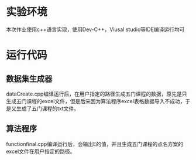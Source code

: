 # 实验环境
本次作业使用c++语言实现，使用Dev-C++，Viusal studio等IDE编译运行均可
# 运行代码
## 数据集生成器
dataCreate.cpp编译运行后，在用户指定的路径生成五门课程的数据，原先是只生成五门课程的excel文件，但是后来因为算法程序excel表格数据导入不成功，于是又生成了五门课程的txt文件。
## 算法程序
functionfinal.cpp编译运行后，会输出E的值，并且生成五门课程的点名方案的excel文件在用户指定的路径。
